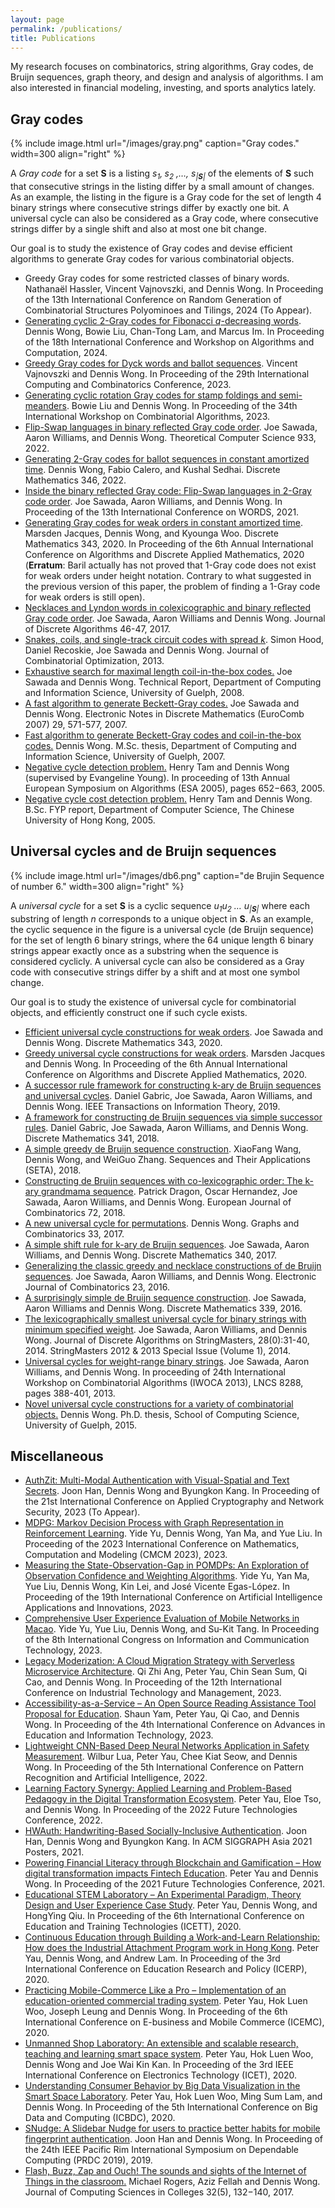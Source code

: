 ```yaml
---
layout: page
permalink: /publications/
title: Publications
---
```


My research focuses on combinatorics, string algorithms, Gray codes, de Bruijn sequences, graph theory, and design and analysis of algorithms. I am also interested in financial modeling, investing, and sports analytics lately.

<div class="col-12">
						<div class="content">
																																	<div class="entry-content">
										
<p></p>



<h2 class="wp-block-heading">Gray codes</h2>


{% include image.html url="/images/gray.png" caption="Gray codes." width=300 align="right" %}


<p>A&nbsp;<em>Gray code</em>&nbsp;for a set&nbsp;<strong>S</strong>&nbsp;is a listing&nbsp;<em>s<sub>1</sub>,<sub> </sub>s<sub>2</sub> ,…, s<sub>|<strong>S</strong>|</sub></em>&nbsp;of the elements of <strong>S</strong> such that consecutive strings in the listing differ by a small amount of changes.  As an example, the listing in the figure is a Gray code for the set of length 4 binary strings where consecutive strings differ by exactly one bit. A universal cycle can also be considered as a Gray code, where consecutive strings differ by a single shift and also at most one bit change. </p>



<p>Our goal is to study the existence of Gray codes and devise efficient algorithms to generate Gray codes for various combinatorial objects.</p>



<ul>
<li>Greedy Gray codes for some restricted classes of binary words. Nathanaël Hassler, Vincent Vajnovszki, and Dennis Wong. In Proceeding of the 13th International Conference on Random Generation of Combinatorial Structures Polyominoes and Tilings, 2024 (To Appear).</li>



<li><a rel="prefetch" href="https://drive.google.com/file/d/1qktSFadJkGI6DB5rS4TCqkEOGMD56M34/view?usp=sharing">Generating cyclic 2-Gray codes for Fibonacci <em>q</em>-decreasing words</a>. Dennis Wong, Bowie Liu, Chan-Tong Lam, and Marcus Im. In Proceeding of the 18th International Conference and Workshop on Algorithms and Computation, 2024. </li>



<li><a href="https://drive.google.com/file/d/1unvejnt0i2asa17sqP_zNSZETsa9MKPV/view?usp=sharing">Greedy Gray codes for Dyck words and ballot sequences</a>. Vincent Vajnovszki and Dennis Wong. In Proceeding of the 29th International Computing and Combinatorics Conference, 2023.</li>



<li><a href="https://drive.google.com/file/d/1Lh7joa2MM_L1vCBysb3xa7XQzUji2Op5/view?usp=sharing">Generating cyclic rotation Gray codes for stamp foldings and semi-meanders</a>. Bowie Liu and Dennis Wong. In Proceeding of the 34th International Workshop on Combinatorial Algorithms, 2023.</li>



<li><a href="https://drive.google.com/file/d/1b27vhvxx4eOpGm_pnDLcR-ShY0aCOJOV/view?usp=sharing">Flip-Swap languages in binary reflected Gray code order</a>. Joe Sawada, Aaron Williams, and Dennis Wong. Theoretical Computer Science 933, 2022.</li>



<li><a href="https://drive.google.com/file/d/1sMZdQmAmtlJSeifh2ZFYVaVeBt_iFxnj/view?usp=sharing">Generating 2-Gray codes for ballot sequences in constant amortized time</a>. Dennis Wong, Fabio Calero, and Kushal Sedhai. Discrete Mathematics 346, 2022.</li>



<li><a href="https://arxiv.org/pdf/2105.03556.pdf">Inside the binary reflected Gray code: Flip-Swap languages in 2-Gray code order</a>. Joe Sawada, Aaron Williams, and Dennis Wong. In Proceeding of the 13th International Conference on WORDS, 2021.</li>



<li><a href="https://drive.google.com/file/d/1b8NisyXoZdxAKKPgU16fOrMBOxFhy_wp/view?usp=sharing">Generating Gray codes for weak orders in constant amortized time</a>. Marsden Jacques, Dennis Wong, and Kyounga Woo. Discrete Mathematics 343, 2020.  In Proceeding of the 6th Annual International Conference on Algorithms and Discrete Applied Mathematics, 2020 (<strong>Erratum</strong>: Baril actually has not proved that 1-Gray code does not exist for weak orders under height notation. Contrary to what suggested in the previous version of this paper, the problem of finding a 1-Gray code for weak orders is still open).</li>



<li><a href="https://drive.google.com/file/d/1NcLib3emcVxQh0OresWS4y3fn2YLW6Y3/view?usp=sharing">Necklaces and Lyndon words in colexicographic and binary reflected Gray code order</a>. Joe Sawada, Aaron Williams and Dennis Wong. Journal of Discrete Algorithms 46-47, 2017.</li>



<li><a href="https://drive.google.com/file/d/13b1gbC1-p6UvW4E9Yx_J-NQ1YoYkP1Mk/view?usp=sharing">Snakes, coils, and single-track circuit codes with spread&nbsp;</a><em><a href="https://drive.google.com/file/d/13b1gbC1-p6UvW4E9Yx_J-NQ1YoYkP1Mk/view?usp=sharing">k</a></em>. Simon Hood, Daniel Recoskie, Joe Sawada and Dennis Wong. Journal of Combinatorial Optimization, 2013.</li>



<li><a href="https://drive.google.com/file/d/1mqDGCoSeZfiY3wNPHhwva4l4ZSo50WjV/view?usp=sharing">Exhaustive search for maximal length coil-in-the-box codes.</a>&nbsp;Joe Sawada and Dennis Wong. Technical Report, Department of Computing and Information Science, University of Guelph, 2008.</li>



<li><a href="https://drive.google.com/file/d/17uOyGYQoO3DucMFTIryLNNsjDGDvlEPl/view?usp=sharing">A fast algorithm to generate Beckett-Gray codes.</a>&nbsp;Joe Sawada and Dennis Wong. Electronic Notes in Discrete Mathematics (EuroComb 2007) 29, 571-577, 2007.</li>



<li><a href="https://drive.google.com/file/d/1nQJROBg2SORPhG-gTGn-WdYrR4KdmSK4/view?usp=sharing">Fast algorithm to generate Beckett-Gray codes and coil-in-the-box codes.</a> Dennis Wong. M.Sc. thesis, Department of Computing and Information Science, University of Guelph, 2007.</li>



<li><a href="https://drive.google.com/file/d/1YPss3Nq3YeqPAfhiaHEi_AZE2z-gdS6p/view?usp=sharing">Negative cycle detection problem.</a>&nbsp;Henry Tam and Dennis Wong (supervised by Evangeline Young). In proceeding of 13th Annual European Symposium on Algorithms (ESA 2005), pages 652−663, 2005.</li>



<li><a href="https://drive.google.com/file/d/1t25RdeucPV4dAb3tacd5u-FXouZjQmBf/view?usp=sharing">Negative cycle cost detection problem.</a>&nbsp;Henry Tam and Dennis Wong. B.Sc. FYP report, Department of Computer Science, The Chinese University of Hong Kong, 2005.</li>
</ul>



<h2 class="wp-block-heading">Universal cycles and de Bruijn sequences</h2>


{% include image.html url="/images/db6.png" caption="de Brujin Sequence of number 6." width=300 align="right" %}


<p>A&nbsp;<em>universal cycle</em>&nbsp;for a set&nbsp;<strong>S</strong>&nbsp;is a cyclic sequence&nbsp;<em>u<sub>1</sub>u<sub>2</sub>&nbsp;… u<sub>|<strong>S</strong>|</sub></em>&nbsp;where each substring of length&nbsp;<em>n</em>&nbsp;corresponds to a unique object in&nbsp;<strong>S</strong>. As an example, the cyclic sequence in the figure is a universal cycle (de Bruijn sequence) for the set of length 6 binary strings, where the 64 unique length 6 binary strings appear exactly once as a substring when the sequence is considered cyclicly. A universal cycle can also be considered as a Gray code with consecutive strings differ by a shift and at most one symbol change. </p>



<p>Our goal is to study the existence of universal cycle for combinatorial objects, and efficiently construct one if such cycle exists.</p>



<ul>
<li><a href="https://drive.google.com/file/d/1eQRFYB1LyUR5QyrWgJ2TllOEo9FPnzg2/view?usp=sharing">Efficient universal cycle constructions for weak orders</a>. Joe Sawada and Dennis Wong. Discrete Mathematics 343, 2020. </li>



<li><a href="https://drive.google.com/file/d/1Bo-ZNSP5_i9GPV48j1DrksoR9qgLFWsd/view?usp=sharing">Greedy universal cycle constructions for weak orders</a>. Marsden Jacques and Dennis Wong. In Proceeding of the 6th Annual International Conference on Algorithms and Discrete Applied Mathematics, 2020. </li>



<li><a href="https://drive.google.com/file/d/1zVGWX-U7s2E4ta6Dk9iWBo6-clQYsOEU/view?usp=sharing">A successor rule framework for constructing k-ary de Bruijn sequences and universal cycles</a>. Daniel Gabric, Joe Sawada, Aaron Williams, and Dennis Wong. IEEE Transactions on Information Theory, 2019.</li>



<li><a href="https://drive.google.com/file/d/1_sgAIBQtDZha1fM-Cr9GDzN1SXJ2g31Z/view?usp=sharing">A framework for constructing de Bruijn sequences via simple successor rules</a>. Daniel Gabric, Joe Sawada, Aaron Williams, and Dennis Wong. Discrete Mathematics 341, 2018.</li>



<li><a href="https://drive.google.com/file/d/1aXifUULTgpFFG7cCG34Ujm4_MyVrpx8j/view?usp=sharing">A simple greedy de Bruijn sequence construction</a>. XiaoFang Wang, Dennis Wong, and WeiGuo Zhang. Sequences and Their Applications (SETA), 2018.</li>



<li><a href="https://drive.google.com/file/d/14jcLX7gLixLCBiuhFkTy8w8GF3X0zV2g/view?usp=sharing">Constructing de Bruijn sequences with co-lexicographic order: The k-ary grandmama sequence</a>. Patrick Dragon, Oscar Hernandez, Joe Sawada, Aaron Williams, and Dennis Wong. European Journal of Combinatorics 72, 2018.</li>



<li><a href="https://drive.google.com/file/d/1DFoJIqymNbN60R92Nvrs-ZtsKOXiTba0/view?usp=sharing">A new universal cycle for permutations</a>. Dennis Wong. Graphs and Combinatorics 33, 2017.</li>



<li><a href="https://drive.google.com/file/d/1UjJE3tqofIpZnMYTZLS2QfRV5SAi_j-w/view?usp=sharing">A simple shift rule for k-ary de Bruijn sequences</a>. Joe Sawada, Aaron Williams, and Dennis Wong. Discrete Mathematics 340, 2017.</li>



<li><a href="https://drive.google.com/file/d/1zVYhuUBXkr5wuYSj3ETP0eXNcRxmmTG9/view?usp=sharing">Generalizing the classic greedy and necklace constructions of de Bruijn sequences</a>. Joe Sawada, Aaron Williams, and Dennis Wong. Electronic Journal of Combinatorics 23, 2016.</li>



<li><a href="https://drive.google.com/file/d/1hm76eLhmGOVOyPGphji9Mzk4Bdh79WSC/view?usp=sharing">A surprisingly simple de Bruijn sequence construction</a>. Joe Sawada, Aaron Williams and Dennis Wong. Discrete Mathematics 339, 2016.</li>



<li><a href="https://drive.google.com/file/d/10q7dubFXBu1C_OZI27RkOo3C0pBjVyLf/view?usp=sharing">The lexicographically smallest universal cycle for binary strings with minimum specified weight</a>. Joe Sawada, Aaron Williams, and Dennis Wong. Journal of Discrete Algorithms on StringMasters, 28(0):31-40, 2014. StringMasters 2012 &amp; 2013 Special Issue (Volume 1), 2014.</li>



<li><a href="https://drive.google.com/file/d/1k1DUuLla71DC8iwlYE5XM8kOAoDwH_LW/view?usp=sharing">Universal cycles for weight-range binary strings</a>. Joe Sawada, Aaron Williams, and Dennis Wong. In proceeding of 24th International Workshop on Combinatorial Algorithms (IWOCA 2013), LNCS 8288, pages 388-401, 2013.</li>



<li><a href="https://atrium.lib.uoguelph.ca/xmlui/bitstream/handle/10214/8812/Wong_ChiHim_201505_PhD.pdf?sequence=5&amp;isAllowed=y">Novel universal cycle constructions for a variety of combinatorial objects</a><a href="http://www.uoguelph.ca/~cwong/paper/Wong_ChiHim_201505_PhD.pdf">.</a>&nbsp;Dennis Wong. Ph.D. thesis, School of Computing Science, University of Guelph, 2015.</li>
</ul>



<h2 class="wp-block-heading">Miscellaneous</h2>



<ul>
<li><a href="https://drive.google.com/file/d/1-i5fXeyuhDpJZ4j13gMbdQfToA1k8NBc/view?usp=sharing">AuthZit: Multi-Modal Authentication with Visual-Spatial and Text Secrets</a>. Joon Han, Dennis Wong and Byungkon Kang. In Proceeding of the 21st International Conference on Applied Cryptography and Network Security, 2023 (To Appear).</li>



<li><a href="https://drive.google.com/file/d/1gbEr62WV2dNAACb6GQvQzEZT3fi4ECXS/view?usp=sharing">MDPG: Markov Decision Process with Graph Representation in Reinforcement Learning</a>. Yide Yu, Dennis Wong, Yan Ma, and Yue Liu. In Proceeding of the 2023 International Conference on Mathematics, Computation and Modeling (CMCM 2023), 2023.</li>



<li><a href="https://drive.google.com/file/d/14x13jKUs5VFTmvDs9HGQYcnXP_J8XqgG/view?usp=sharing">Measuring the State-Observation-Gap in POMDPs: An Exploration of Observation Confidence and Weighting Algorithms</a>. Yide Yu, Yan Ma, Yue Liu, Dennis Wong, Kin Lei, and José Vicente Egas-López. In Proceeding of the 19th International Conference on Artificial Intelligence Applications and Innovations, 2023.</li>



<li><a href="https://drive.google.com/file/d/1ZaOXW9Yny4Eb7jkqDJdUDKE9yVJ7Pn5e/view?usp=sharing">Comprehensive User Experience Evaluation of Mobile Networks in Macao</a>. Yide Yu, Yue Liu, Dennis Wong, and Su-Kit Tang. In Proceeding of the 8th International Congress on Information and Communication Technology, 2023.</li>



<li><a href="https://drive.google.com/file/d/1vMPvZc9Q7ggFpNdu8eJeRrLpO5uHX_Ms/view?usp=sharing">Legacy Moderization: A Cloud Migration Strategy with Serverless Microservice Architecture</a>. Qi Zhi Ang, Peter Yau, Chin Sean Sum, Qi Cao, and Dennis Wong. In Proceeding of the 12th International Conference on Industrial Technology and Management, 2023.</li>



<li><a href="https://drive.google.com/file/d/1nVR87lPMMdiQtXon3MYYz2C6jozCctLY/view?usp=sharing">Accessibility-as-a-Service – An Open Source Reading Assistance Tool Proposal for Education</a>. Shaun Yam, Peter Yau, Qi Cao, and Dennis Wong. In Proceeding of the 4th International Conference on Advances in Education and Information Technology, 2023.</li>



<li><a href="https://drive.google.com/file/d/1B_pnQr1ontQqFY6avKA1kadewO6jRm5m/view?usp=sharing">Lightweight CNN-Based Deep Neural Networks Application in Safety Measurement</a>. Wilbur Lua, Peter Yau, Chee Kiat Seow, and Dennis Wong. In Proceeding of the 5th International Conference on Pattern Recognition and Artificial Intelligence, 2022. </li>



<li><a href="https://drive.google.com/file/d/1mk3Pwx0meR0kSmRbjcrnrT_mDdXTgX35/view?usp=sharing">Learning Factory Synergy: Applied Learning and Problem-Based Pedagogy in the Digital Transformation Ecosystem</a>. Peter Yau, Eloe Tso, and Dennis Wong. In Proceeding of the 2022 Future Technologies Conference, 2022. </li>



<li><a href="https://dl.acm.org/doi/pdf/10.1145/3476124.3488638" data-type="URL">HWAuth: Handwriting-Based Socially-Inclusive Authentication</a>. Joon Han, Dennis Wong and Byungkon Kang. In ACM SIGGRAPH Asia 2021 Posters, 2021.</li>



<li><a href="https://drive.google.com/file/d/1aezskSTzRldQpLpNdchDNAAUP0Jjt2vR/view?usp=sharing">Powering Financial Literacy through Blockchain and Gamification – How digital transformation impacts Fintech Education</a>. Peter Yau and Dennis Wong. In Proceeding of the 2021 Future Technologies Conference, 2021. </li>



<li><a href="https://drive.google.com/file/d/1hX_sESiFx_uEU61xceUnA4Dz_CMF-2Fj/view?usp=sharing">Educational STEM Laboratory – An Experimental Paradigm, Theory Design and User Experience Case Study</a>. Peter Yau, Dennis Wong, and HongYing Qiu. In Proceeding of the 6th International Conference on Education and Training Technologies (ICETT), 2020.</li>



<li><a href="https://drive.google.com/file/d/1inSfIu7J2_pdmulJ8v91wj6YJmXY_rr8/view?usp=sharing">Continuous Education through Building a Work-and-Learn Relationship: How does the Industrial Attachment Program work in Hong Kong</a>. Peter Yau, Dennis Wong, and Andrew Lam. In Proceeding of the 3rd International Conference on Education Research and Policy (ICERP), 2020. </li>



<li><a href="https://drive.google.com/open?id=1KzYMX6mZ3UnGMz4KTDIeaa8uOzSI6vD3">Practicing Mobile-Commerce Like a Pro – Implementation of an education-oriented commercial trading system</a>. Peter Yau, Hok Luen Woo, Joseph Leung and Dennis Wong. In Proceeding of the 6th International Conference on E-business and Mobile Commerce (ICEMC), 2020. </li>



<li><a href="https://drive.google.com/open?id=1aV8pdoElgvXilMKj1VJoA8QhKrKNREi0">Unmanned Shop Laboratory: An extensible and scalable research, teaching and learning smart space system</a>. Peter Yau, Hok Luen Woo, Dennis Wong and Joe Wai Kin Kan. In Proceeding of the 3rd IEEE International Conference on Electronics Technology (ICET), 2020.</li>



<li><a href="https://drive.google.com/file/d/1w7wLT3YlOGeNgGeZqwUWz2tQsRkOIQ0_/view?usp=sharing">Understanding Consumer Behavior by Big Data Visualization in the Smart Space Laboratory</a>. Peter Yau, Hok Luen Woo, Ming Sum Lam, and Dennis Wong. In Proceeding of the 5th International Conference on Big Data and Computing (ICBDC), 2020.</li>



<li><a href="https://drive.google.com/open?id=1YZwHKGoRXT5Y2Bu7BXD1YrjUhHjK5aA1">SNudge: A Slidebar Nudge for users to practice better habits for mobile fingerprint authentication</a>. Joon Han and Dennis Wong. In Proceeding of the 24th IEEE Pacific Rim International Symposium on Dependable Computing (PRDC 2019), 2019.</li>



<li><a href="https://drive.google.com/file/d/1UZO8ToFp-sIuw0N7dSUJrFjUjZMXV8kj/view?usp=sharing">Flash, Buzz, Zap and Ouch! The sounds and sights of the Internet of Things in the classroom.</a>&nbsp;Michael Rogers, Aziz Fellah and Dennis Wong. Journal of Computing Sciences in Colleges 32(5), 132−140, 2017.</li>
</ul>



<p></p>
									</div>
																					</div>
					</div>
					
